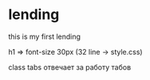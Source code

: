 # lending
this is my first lending

h1 => font-size 30px (32 line -> style.css)

class tabs отвечает за работу табов